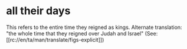 # all their days

This refers to the entire time they reigned as kings. Alternate translation: "the whole time that they reigned over Judah and Israel" (See: [[rc://en/ta/man/translate/figs-explicit]])

